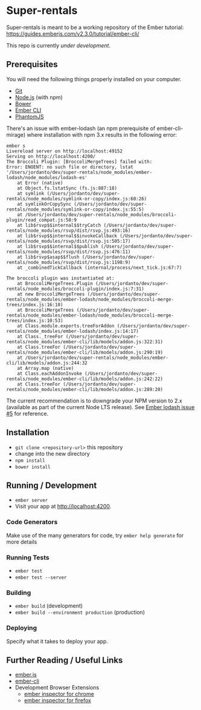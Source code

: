 # Super-rentals

Super-rentals is meant to be a working repository of the Ember tutorial: https://guides.emberjs.com/v2.3.0/tutorial/ember-cli/

This repo is currently *under development*.

## Prerequisites

You will need the following things properly installed on your computer.

* [Git](http://git-scm.com/)
* [Node.js](http://nodejs.org/) (with npm)
* [Bower](http://bower.io/)
* [Ember CLI](http://www.ember-cli.com/)
* [PhantomJS](http://phantomjs.org/)

There's an issue with ember-lodash (an npm prerequisite of ember-cli-mirage) where installation with npm 3.x results in the following error: 

```shell
ember s
Livereload server on http://localhost:49152
Serving on http://localhost:4200/
The Broccoli Plugin: [BroccoliMergeTrees] failed with:
Error: ENOENT: no such file or directory, lstat '/Users/jordanto/dev/super-rentals/node_modules/ember-lodash/node_modules/lodash-es'
    at Error (native)
    at Object.fs.lstatSync (fs.js:887:18)
    at symlink (/Users/jordanto/dev/super-rentals/node_modules/symlink-or-copy/index.js:60:26)
    at symlinkOrCopySync (/Users/jordanto/dev/super-rentals/node_modules/symlink-or-copy/index.js:55:5)
    at /Users/jordanto/dev/super-rentals/node_modules/broccoli-plugin/read_compat.js:58:9
    at lib$rsvp$$internal$$tryCatch (/Users/jordanto/dev/super-rentals/node_modules/rsvp/dist/rsvp.js:493:16)
    at lib$rsvp$$internal$$invokeCallback (/Users/jordanto/dev/super-rentals/node_modules/rsvp/dist/rsvp.js:505:17)
    at lib$rsvp$$internal$$publish (/Users/jordanto/dev/super-rentals/node_modules/rsvp/dist/rsvp.js:476:11)
    at lib$rsvp$asap$$flush (/Users/jordanto/dev/super-rentals/node_modules/rsvp/dist/rsvp.js:1198:9)
    at _combinedTickCallback (internal/process/next_tick.js:67:7)

The broccoli plugin was instantiated at:
    at BroccoliMergeTrees.Plugin (/Users/jordanto/dev/super-rentals/node_modules/broccoli-plugin/index.js:7:31)
    at new BroccoliMergeTrees (/Users/jordanto/dev/super-rentals/node_modules/ember-lodash/node_modules/broccoli-merge-trees/index.js:16:10)
    at BroccoliMergeTrees (/Users/jordanto/dev/super-rentals/node_modules/ember-lodash/node_modules/broccoli-merge-trees/index.js:10:53)
    at Class.module.exports.treeForAddon (/Users/jordanto/dev/super-rentals/node_modules/ember-lodash/index.js:14:17)
    at Class._treeFor (/Users/jordanto/dev/super-rentals/node_modules/ember-cli/lib/models/addon.js:322:31)
    at Class.treeFor (/Users/jordanto/dev/super-rentals/node_modules/ember-cli/lib/models/addon.js:290:19)
    at /Users/jordanto/dev/super-rentals/node_modules/ember-cli/lib/models/addon.js:244:32
    at Array.map (native)
    at Class.eachAddonInvoke (/Users/jordanto/dev/super-rentals/node_modules/ember-cli/lib/models/addon.js:242:22)
    at Class.treeFor (/Users/jordanto/dev/super-rentals/node_modules/ember-cli/lib/models/addon.js:289:20)
```

The current recommendation is to downgrade your NPM version to 2.x (available as part of the current Node LTS release).  See [Ember lodash issue #5](https://github.com/levanto-financial/ember-lodash/issues/5) for reference.

## Installation

* `git clone <repository-url>` this repository
* change into the new directory
* `npm install`
* `bower install`

## Running / Development

* `ember server`
* Visit your app at [http://localhost:4200](http://localhost:4200).

### Code Generators

Make use of the many generators for code, try `ember help generate` for more details

### Running Tests

* `ember test`
* `ember test --server`

### Building

* `ember build` (development)
* `ember build --environment production` (production)

### Deploying

Specify what it takes to deploy your app.

## Further Reading / Useful Links

* [ember.js](http://emberjs.com/)
* [ember-cli](http://www.ember-cli.com/)
* Development Browser Extensions
  * [ember inspector for chrome](https://chrome.google.com/webstore/detail/ember-inspector/bmdblncegkenkacieihfhpjfppoconhi)
  * [ember inspector for firefox](https://addons.mozilla.org/en-US/firefox/addon/ember-inspector/)
